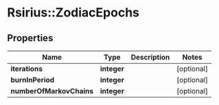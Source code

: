 # Rsirius::ZodiacEpochs



## Properties
Name | Type | Description | Notes
------------ | ------------- | ------------- | -------------
**iterations** | **integer** |  | [optional] 
**burnInPeriod** | **integer** |  | [optional] 
**numberOfMarkovChains** | **integer** |  | [optional] 


